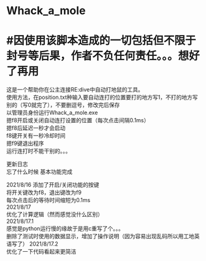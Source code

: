 <h1>Whack_a_mole</h1>  

<h1>#因使用该脚本造成的一切包括但不限于封号等后果，作者不负任何责任。。。想好了再用</h1>  

这是一个帮助你在公主连接RE:dive中自动打地鼠的工具。  
使用方法，在position.txt种输入要自动连打的位置要打的地方写1，不打的地方写别的（写0就完了），不要删逗号，修改完后保存  
以管理员身份运行Whack_a_mole.exe  
摁f8开启或关闭自动连打设置的位置（每次点击间隔0.1ms）  
摁f8后延迟一秒才会启动  
f8键开关有一秒冷却时间  
摁f9键退出程序  
运行连打时不能干别的。。。  
  
更新日志  
忘了什么时候 基本功能完成  

2021/8/16 添加了开启/关闭功能的按键  
	  将开关键改为f8，退出键改为f9  
	  每次点击后的等待时间缩短为0.1ms  
2021/8/17  
	  优化了计算逻辑（然而感觉没什么区别）  
2021/8/17.1  
	感觉是python运行慢的缘故于是用c重写了个。。。  
	删除了测试时使用的数据显示，增加了操作说明（因为容易出现乱码所以用工地英语写了）
2021/8/17.2  
	优化了一下代码看起来更简洁  
